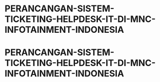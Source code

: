 # PERANCANGAN-SISTEM-TICKETING-HELPDESK-IT-DI-MNC-INFOTAINMENT-INDONESIA
# PERANCANGAN-SISTEM-TICKETING-HELPDESK-IT-DI-MNC-INFOTAINMENT-INDONESIA
